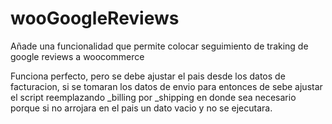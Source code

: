 # wooGoogleReviews
Añade una funcionalidad que permite colocar seguimiento de traking de google reviews a woocommerce

Funciona perfecto, pero se debe ajustar el pais desde los datos de facturacion, si se tomaran los datos de envio para entonces de sebe ajustar el script reemplazando _billing por _shipping en donde sea necesario porque si no arrojara en el pais un dato vacio y no se ejecutara.
